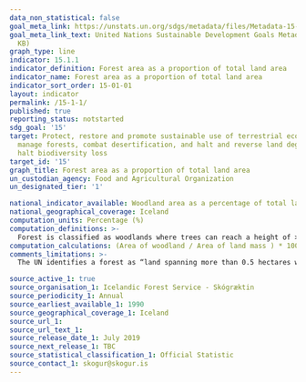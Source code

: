 ```yaml
---
data_non_statistical: false
goal_meta_link: https://unstats.un.org/sdgs/metadata/files/Metadata-15-01-01.pdf
goal_meta_link_text: United Nations Sustainable Development Goals Metadata (PDF 379
  KB)
graph_type: line
indicator: 15.1.1
indicator_definition: Forest area as a proportion of total land area
indicator_name: Forest area as a proportion of total land area
indicator_sort_order: 15-01-01
layout: indicator
permalink: /15-1-1/
published: true
reporting_status: notstarted
sdg_goal: '15'
target: Protect, restore and promote sustainable use of terrestrial ecosystems, sustainably
  manage forests, combat desertification, and halt and reverse land degradation and
  halt biodiversity loss
target_id: '15'
graph_title: Forest area as a proportion of total land area
un_custodian_agency: Food and Agricultural Organization
un_designated_tier: '1'

national_indicator_available: Woodland area as a percentage of total land area
national_geographical_coverage: Iceland
computation_units: Percentage (%)
computation_definitions: >-
  Forest is classified as woodlands where trees can reach a height of > 5m. This classification excludes a large portion of natural Icelandic birch forrests, thus information about the coverage of woodlands where trees to not reach 5m of height are also reported.
computation_calculations: (Area of woodland / Area of land mass ) * 100 
comments_limitations: >-
  The UN identifies a forest as “land spanning more than 0.5 hectares with trees higher than 5 meters and a canopy cover of more than 10 percent, or trees able to reach these thresholds in situ". This classification excludes a large portion of natural Icelandic birch forrests, thus information about the coverage of woodlands where trees to not reach 5m of height are also reported. Data follows the UN specification for this indicator. This indicator has been identified in collaboration with topic experts.

source_active_1: true
source_organisation_1: Icelandic Forest Service - Skógræktin
source_periodicity_1: Annual
source_earliest_available_1: 1990
source_geographical_coverage_1: Iceland
source_url_1: 
source_url_text_1: 
source_release_date_1: July 2019
source_next_release_1: TBC
source_statistical_classification_1: Official Statistic 
source_contact_1: skogur@skogur.is
---
```


